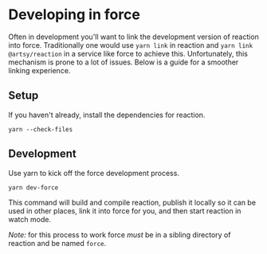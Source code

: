 # Developing in force

Often in development you'll want to link the development version of reaction into force.
Traditionally one would use `yarn link` in reaction and `yarn link @artsy/reaction` in a service like force
to achieve this. Unfortunately, this mechanism is prone to a lot of issues. Below is a guide for a smoother
linking experience.

## Setup

If you haven't already, install the dependencies for reaction.

```
yarn --check-files
```

## Development

Use yarn to kick off the force development process.

```
yarn dev-force
```

This command will build and compile reaction, publish it locally so it can be used
in other places, link it into force for you, and then start reaction in watch mode.

_Note:_ for this process to work force _must_ be in a sibling directory of reaction and
be named `force`.
